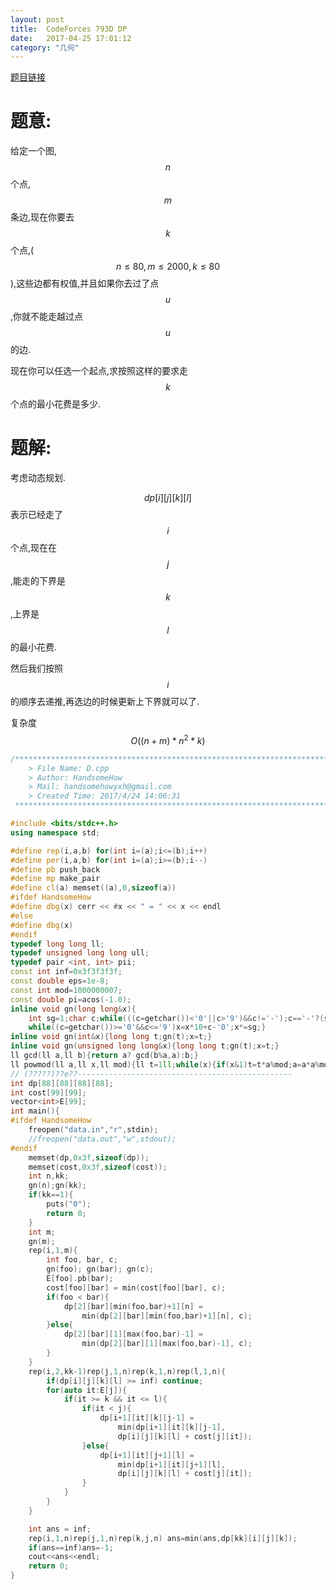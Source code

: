 ```yaml
---
layout: post
title:  CodeForces 793D DP
date:   2017-04-25 17:01:12
category: "几何"
---
```


<script type="text/javascript"  
   src="http://cdn.mathjax.org/mathjax/latest/MathJax.js?config=TeX-AMS-MML_HTMLorMML"></script>
   
[题目链接](http://codeforces.com/problemset/problem/793/D)

# 题意:

给定一个图,$$n$$个点,$$m$$条边,现在你要去$$k$$个点,($$n\leq 80,m \leq 2000, k \leq 80$$),这些边都有权值,并且如果你去过了点$$u$$,你就不能走越过点$$u$$的边.

现在你可以任选一个起点,求按照这样的要求走$$k$$个点的最小花费是多少.

# 题解:

考虑动态规划.

$$dp[i][j][k][l]$$表示已经走了$$i$$个点,现在在$$j$$,能走的下界是$$k$$,上界是$$l$$的最小花费.

然后我们按照$$i$$的顺序去递推,再选边的时候更新上下界就可以了.

复杂度$$O((n+m)*n^2*k)$$


```c++
/*************************************************************************
    > File Name: D.cpp
    > Author: HandsomeHow
    > Mail: handsomehowyxh@gmail.com 
    > Created Time: 2017/4/24 14:06:31
 ************************************************************************/

#include <bits/stdc++.h>
using namespace std;

#define rep(i,a,b) for(int i=(a);i<=(b);i++)
#define per(i,a,b) for(int i=(a);i>=(b);i--)
#define pb push_back
#define mp make_pair
#define cl(a) memset((a),0,sizeof(a))
#ifdef HandsomeHow
#define dbg(x) cerr << #x << " = " << x << endl
#else
#define dbg(x)
#endif
typedef long long ll;
typedef unsigned long long ull;
typedef pair <int, int> pii;
const int inf=0x3f3f3f3f;
const double eps=1e-8;
const int mod=1000000007;
const double pi=acos(-1.0);
inline void gn(long long&x){
    int sg=1;char c;while(((c=getchar())<'0'||c>'9')&&c!='-');c=='-'?(sg=-1,x=0):(x=c-'0');
    while((c=getchar())>='0'&&c<='9')x=x*10+c-'0';x*=sg;}
inline void gn(int&x){long long t;gn(t);x=t;}
inline void gn(unsigned long long&x){long long t;gn(t);x=t;}
ll gcd(ll a,ll b){return a? gcd(b%a,a):b;}
ll powmod(ll a,ll x,ll mod){ll t=1ll;while(x){if(x&1)t=t*a%mod;a=a*a%mod;x>>=1;}return t;}
// (?????)??e??------------------------------------------------
int dp[88][88][88][88];
int cost[99][99];
vector<int>E[99];
int main(){
#ifdef HandsomeHow
	freopen("data.in","r",stdin);
	//freopen("data.out","w",stdout);
#endif
	memset(dp,0x3f,sizeof(dp));
	memset(cost,0x3f,sizeof(cost));
	int n,kk;
	gn(n);gn(kk);
	if(kk==1){
		puts("0");
		return 0;
	}
	int m;
	gn(m);
	rep(i,1,m){
		int foo, bar, c;
		gn(foo); gn(bar); gn(c);
		E[foo].pb(bar);
		cost[foo][bar] = min(cost[foo][bar], c);
		if(foo < bar){
			dp[2][bar][min(foo,bar)+1][n] =
				min(dp[2][bar][min(foo,bar)+1][n], c);
		}else{
			dp[2][bar][1][max(foo,bar)-1] =
				min(dp[2][bar][1][max(foo,bar)-1], c);
		}
	}
	rep(i,2,kk-1)rep(j,1,n)rep(k,1,n)rep(l,1,n){
		if(dp[i][j][k][l] >= inf) continue;
		for(auto it:E[j]){
			if(it >= k && it <= l){
				if(it < j){
					dp[i+1][it][k][j-1] = 
						min(dp[i+1][it][k][j-1], 
						dp[i][j][k][l] + cost[j][it]);
				}else{
					dp[i+1][it][j+1][l] = 
						min(dp[i+1][it][j+1][l], 
						dp[i][j][k][l] + cost[j][it]);
				}			
			}
		}
	}

	int ans = inf;
	rep(i,1,n)rep(j,1,n)rep(k,j,n) ans=min(ans,dp[kk][i][j][k]);
	if(ans==inf)ans=-1;
	cout<<ans<<endl;
	return 0;
}
```
